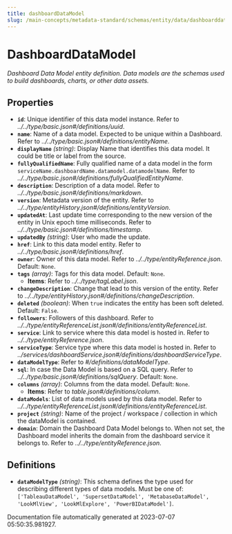 ```yaml
---
title: dashboardDataModel
slug: /main-concepts/metadata-standard/schemas/entity/data/dashboarddatamodel
---
```


# DashboardDataModel

*Dashboard Data Model entity definition. Data models are the schemas used to build dashboards, charts, or other data assets.*

## Properties

- **`id`**: Unique identifier of this data model instance. Refer to *../../type/basic.json#/definitions/uuid*.
- **`name`**: Name of a data model. Expected to be unique within a Dashboard. Refer to *../../type/basic.json#/definitions/entityName*.
- **`displayName`** *(string)*: Display Name that identifies this data model. It could be title or label from the source.
- **`fullyQualifiedName`**: Fully qualified name of a data model in the form `serviceName.dashboardName.datamodel.datamodelName`. Refer to *../../type/basic.json#/definitions/fullyQualifiedEntityName*.
- **`description`**: Description of a data model. Refer to *../../type/basic.json#/definitions/markdown*.
- **`version`**: Metadata version of the entity. Refer to *../../type/entityHistory.json#/definitions/entityVersion*.
- **`updatedAt`**: Last update time corresponding to the new version of the entity in Unix epoch time milliseconds. Refer to *../../type/basic.json#/definitions/timestamp*.
- **`updatedBy`** *(string)*: User who made the update.
- **`href`**: Link to this data model entity. Refer to *../../type/basic.json#/definitions/href*.
- **`owner`**: Owner of this data model. Refer to *../../type/entityReference.json*. Default: `None`.
- **`tags`** *(array)*: Tags for this data model. Default: `None`.
  - **Items**: Refer to *../../type/tagLabel.json*.
- **`changeDescription`**: Change that lead to this version of the entity. Refer to *../../type/entityHistory.json#/definitions/changeDescription*.
- **`deleted`** *(boolean)*: When `true` indicates the entity has been soft deleted. Default: `False`.
- **`followers`**: Followers of this dashboard. Refer to *../../type/entityReferenceList.json#/definitions/entityReferenceList*.
- **`service`**: Link to service where this data model is hosted in. Refer to *../../type/entityReference.json*.
- **`serviceType`**: Service type where this data model is hosted in. Refer to *../services/dashboardService.json#/definitions/dashboardServiceType*.
- **`dataModelType`**: Refer to *#/definitions/dataModelType*.
- **`sql`**: In case the Data Model is based on a SQL query. Refer to *../../type/basic.json#/definitions/sqlQuery*. Default: `None`.
- **`columns`** *(array)*: Columns from the data model. Default: `None`.
  - **Items**: Refer to *table.json#/definitions/column*.
- **`dataModels`**: List of data models used by this data model. Refer to *../../type/entityReferenceList.json#/definitions/entityReferenceList*.
- **`project`** *(string)*: Name of the project / workspace / collection in which the dataModel is contained.
- **`domain`**: Domain the Dashboard Data Model belongs to. When not set, the Dashboard model inherits the domain from the dashboard service it belongs to. Refer to *../../type/entityReference.json*.
## Definitions

- **`dataModelType`** *(string)*: This schema defines the type used for describing different types of data models. Must be one of: `['TableauDataModel', 'SupersetDataModel', 'MetabaseDataModel', 'LookMlView', 'LookMlExplore', 'PowerBIDataModel']`.


Documentation file automatically generated at 2023-07-07 05:50:35.981927.
